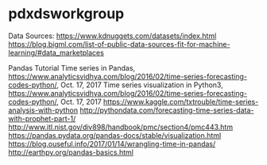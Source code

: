 # pdxdsworkgroup

Data Sources:
https://www.kdnuggets.com/datasets/index.html
https://blog.bigml.com/list-of-public-data-sources-fit-for-machine-learning/#data_marketplaces

Pandas Tutorial
Time series in Pandas, https://www.analyticsvidhya.com/blog/2016/02/time-series-forecasting-codes-python/, Oct. 17, 2017
Time series visualization in Python3, https://www.analyticsvidhya.com/blog/2016/02/time-series-forecasting-codes-python/, Oct. 17, 2017
https://www.kaggle.com/txtrouble/time-series-analysis-with-python
http://pythondata.com/forecasting-time-series-data-with-prophet-part-1/
http://www.itl.nist.gov/div898/handbook/pmc/section4/pmc443.htm
https://pandas.pydata.org/pandas-docs/stable/visualization.html
https://blog.ouseful.info/2017/01/14/wrangling-time-in-pandas/
http://earthpy.org/pandas-basics.html

